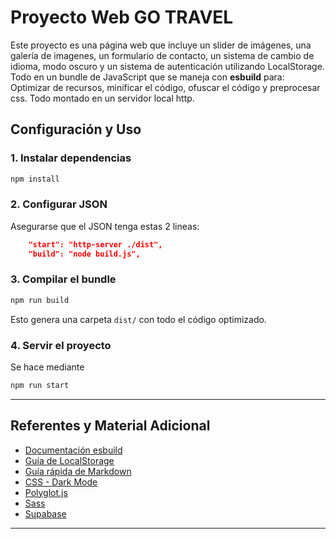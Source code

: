 # Proyecto Web GO TRAVEL

Este proyecto es una página web que incluye un slider de imágenes, una galería de imagenes, un formulario de contacto, un sistema de cambio de idioma, modo oscuro y un sistema de autenticación utilizando LocalStorage. Todo en un bundle de JavaScript que se maneja con **esbuild** para: Optimizar de recursos, minificar el código, ofuscar el código y preprocesar css. Todo montado en un servidor local http.


## Configuración y Uso

### 1. Instalar dependencias

```bash
npm install

```
### 2. Configurar JSON
Asegurarse que el JSON tenga estas 2 lineas:
```json
    "start": "http-server ./dist",
    "build": "node build.js",
```

### 3. Compilar el bundle
```bash
npm run build
```
Esto genera una carpeta `dist/` con todo el código optimizado.

### 4. Servir el proyecto
Se hace mediante
```bash
npm run start
```
---

## Referentes y Material Adicional

- [Documentación esbuild](https://esbuild.github.io/)
- [Guía de LocalStorage](https://developer.mozilla.org/es/docs/Web/API/Window/localStorage)
- [Guía rápida de Markdown](https://www.markdownguide.org/)
- [CSS - Dark Mode](https://css-tricks.com/a-complete-guide-to-dark-mode-on-the-web/)
- [Polyglot.js](https://airbnb.io/polyglot.js/)
- [Sass](https://sass-lang.com/install/)
- [Supabase](https://github.com/supabase/supabase-js)

---
